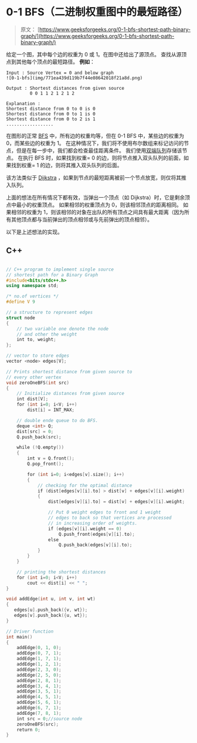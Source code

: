 # 0-1 BFS（二进制权重图中的最短路径）

> 原文： [https://www.geeksforgeeks.org/0-1-bfs-shortest-path-binary-graph/](https://www.geeksforgeeks.org/0-1-bfs-shortest-path-binary-graph/)

给定一个图，其中每个边的权重为 0 或 1。在图中还给出了源顶点。 查找从源顶点到其他每个顶点的最短路径。
**例如**：

```
Input : Source Vertex = 0 and below graph 
![0-1-bfs](img/771ea439d119b7f44e08642018f21a8d.png)

Output : Shortest distances from given source
         0 0 1 1 2 1 2 1 2

Explanation : 
Shortest distance from 0 to 0 is 0
Shortest distance from 0 to 1 is 0
Shortest distance from 0 to 2 is 1
..................

```

在图形的正常 [BFS](https://www.geeksforgeeks.org/breadth-first-traversal-for-a-graph/) 中，所有边的权重均等，但在 0-1 BFS 中，某些边的权重为 0，而某些边的权重为 1。 在这种情况下，我们将不使用布尔数组来标记访问的节点，但是在每一步中，我们都会检查最佳距离条件。 我们使用[双端队列](http://quiz.geeksforgeeks.org/deque-set-1-introduction-applications/)存储该节点。 在执行 BFS 时，如果找到权重= 0 的边，则将节点推入双头队列的前面，如果找到权重= 1 的边，则将其推入双头队列的后面。

该方法类似于 [Dijkstra](https://www.geeksforgeeks.org/greedy-algorithms-set-6-dijkstras-shortest-path-algorithm/) ，如果到节点的最短距离被前一个节点放宽，则仅将其推入队列。

上面的想法在所有情况下都有效，当弹出一个顶点（如 Dijkstra）时，它是剩余顶点中最小的权重顶点。 如果相邻的权重顶点为 0，则该相邻顶点的距离相同。 如果相邻的权重为 1，则该相邻的对象在出队的所有顶点之间具有最大距离（因为所有其他顶点都与当前弹出的顶点相邻或与先前弹出的顶点相邻）。

以下是上述想法的实现。

## C++

```cpp

// C++ program to implement single source 
// shortest path for a Binary Graph 
#include<bits/stdc++.h> 
using namespace std; 

/* no.of vertices */
#define V 9 

// a structure to represent edges 
struct node 
{ 
    // two variable one denote the node 
    // and other the weight 
    int to, weight; 
}; 

// vector to store edges 
vector <node> edges[V]; 

// Prints shortest distance from given source to 
// every other vertex 
void zeroOneBFS(int src) 
{ 
    // Initialize distances from given source 
    int dist[V]; 
    for (int i=0; i<V; i++) 
        dist[i] = INT_MAX; 

    // double ende queue to do BFS. 
    deque <int> Q; 
    dist[src] = 0; 
    Q.push_back(src); 

    while (!Q.empty()) 
    { 
        int v = Q.front(); 
        Q.pop_front(); 

        for (int i=0; i<edges[v].size(); i++) 
        { 
            // checking for the optimal distance 
            if (dist[edges[v][i].to] > dist[v] + edges[v][i].weight) 
            { 
                dist[edges[v][i].to] = dist[v] + edges[v][i].weight; 

                // Put 0 weight edges to front and 1 weight 
                // edges to back so that vertices are processed 
                // in increasing order of weights. 
                if (edges[v][i].weight == 0) 
                    Q.push_front(edges[v][i].to); 
                else
                    Q.push_back(edges[v][i].to); 
            } 
        } 
    } 

    // printing the shortest distances 
    for (int i=0; i<V; i++) 
        cout << dist[i] << " "; 
} 

void addEdge(int u, int v, int wt) 
{ 
   edges[u].push_back({v, wt}); 
   edges[v].push_back({u, wt}); 
} 

// Driver function 
int main() 
{ 
    addEdge(0, 1, 0); 
    addEdge(0, 7, 1); 
    addEdge(1, 7, 1); 
    addEdge(1, 2, 1); 
    addEdge(2, 3, 0); 
    addEdge(2, 5, 0); 
    addEdge(2, 8, 1); 
    addEdge(3, 4, 1); 
    addEdge(3, 5, 1); 
    addEdge(4, 5, 1); 
    addEdge(5, 6, 1); 
    addEdge(6, 7, 1); 
    addEdge(7, 8, 1); 
    int src = 0;//source node 
    zeroOneBFS(src); 
    return 0; 
} 

```